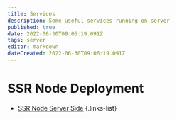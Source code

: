 ```yaml
---
title: Services
description: Some useful services running on server
published: true
date: 2022-06-30T09:06:19.091Z
tags: server
editor: markdown
dateCreated: 2022-06-30T09:06:19.091Z
---
```


# SSR Node Deployment

- [SSR Node Server Side](/home/Algorithm/Leetcode)
{.links-list}

